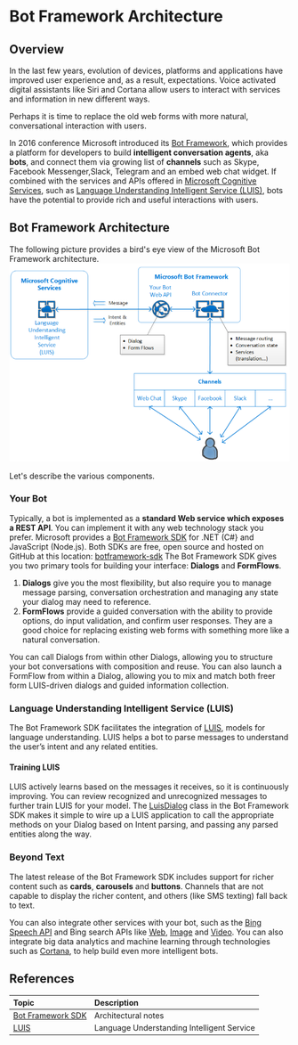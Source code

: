 <link href="css/custom.css" rel="stylesheet"></link> 

# Bot Framework Architecture

## Overview

In the last few years, evolution of devices, platforms and applications have improved user experience and, as a result, expectations. Voice activated digital assistants like Siri and Cortana allow users to interact with services and information in new different ways. 

Perhaps it is time to replace the old web forms with more natural, conversational interaction with users.

In 2016 conference Microsoft introduced its [Bot Framework](https://dev.botframework.com/), which provides a platform for developers to build **intelligent conversation agents**, aka **bots**, and connect them via growing list of **channels** such as Skype, Facebook Messenger,Slack, Telegram and an embed web chat widget.
If combined with the services and APIs offered in [Microsoft Cognitive Services](https://azure.microsoft.com/en-us/services/cognitive-services/), such as [Language Understanding Intelligent Service (LUIS)](https://azure.microsoft.com/en-us/services/cognitive-services/language-understanding-intelligent-service/), bots have the potential to provide rich and useful interactions with users.

## Bot Framework Architecture

The following picture provides a bird's eye view of the Microsoft Bot Framework architecture.
![Bot Architecture](Media/bot_architecture_2.PNG)

Let's describe the various components.

### Your Bot

Typically, a bot is implemented as a **standard Web service which exposes a REST API**. You can implement it with any web technology stack you prefer. 
Microsoft provides a [Bot Framework SDK](https://docs.microsoft.com/en-us/azure/bot-service/?view=azure-bot-service-4.0) for .NET (C#} and JavaScript (Node.js).
Both SDKs are free, open source and hosted on GitHub at this location: [botframework-sdk](https://github.com/microsoft/botframework-sdk)
The Bot Framework SDK gives you two primary tools for building your interface: **Dialogs** and **FormFlows**.

1. **Dialogs** give you the most flexibility, but also require you to manage message parsing, conversation orchestration and managing any state your dialog may need to reference.
1. **FormFlows** provide a guided conversation with the ability to provide options, do input validation, and confirm user responses. They are a good choice for replacing existing web forms with something more like a natural conversation.

You can call Dialogs from within other Dialogs, allowing you to structure your bot conversations with composition and reuse. You can also launch a FormFlow from within a Dialog, allowing you to mix and match both freer form LUIS-driven dialogs and guided information collection.


### Language Understanding Intelligent Service (LUIS)

The Bot Framework SDK facilitates the integration of [LUIS](https://azure.microsoft.com/en-us/services/cognitive-services/language-understanding-intelligent-service/), models for language understanding. LUIS helps a bot to parse messages to understand the user’s intent and any related entities.

#### Training LUIS

LUIS actively learns based on the messages it receives, so it is continuously improving. You can review recognized and unrecognized messages to further train LUIS for your model.
The [LuisDialog](https://docs.botframework.com/en-us/csharp/builder/sdkreference/d8/df9/class_microsoft_1_1_bot_1_1_builder_1_1_dialogs_1_1_luis_dialog.html) class in the Bot Framework SDK makes it simple to wire up a LUIS application to call the appropriate methods on your Dialog based on Intent parsing, and passing any parsed entities along the way.

### Beyond Text

The latest release of the Bot Framework SDK includes support for richer content such as **cards**, **carousels** and **buttons**. Channels that are not capable to display the richer content, and others (like SMS texting) fall back to text.

You can also integrate other services with your bot, such as the [Bing Speech API](https://www.microsoft.com/cognitive-services/en-us/speech-api/) and Bing search APIs like [Web](https://www.microsoft.com/cognitive-services/en-us/bing-web-search-api), [Image](https://www.microsoft.com/cognitive-services/en-us/bing-image-search-api) and [Video](https://www.microsoft.com/cognitive-services/en-us/bing-video-search-api). 
You can also integrate big data analytics and machine learning through technologies such as [Cortana](https://docs.microsoft.com/en-us/azure/bot-service/bot-service-channel-connect-cortana?view=azure-bot-service-4.0), to help build even more intelligent bots.

## References

| Topic | Description |
| :--- | :--- |
| [Bot Framework SDK](https://www.appliedis.com/the-bot-framework/)| Architectural notes |
| [LUIS](https://azure.microsoft.com/en-us/services/cognitive-services/language-understanding-intelligent-service/)|Language Understanding Intelligent Service|
